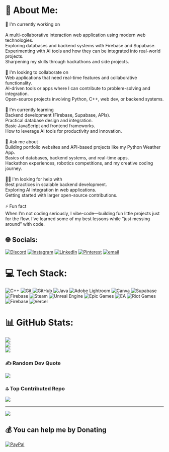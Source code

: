 # 💫 About Me:
🔭 I'm currently working on<br><br>A multi-collaborative interaction web application using modern web technologies.<br>Exploring databases and backend systems with Firebase and Supabase.<br>Experimenting with AI tools and how they can be integrated into real-world projects.<br>Sharpening my skills through hackathons and side projects.<br><br>🤝 I'm looking to collaborate on<br>Web applications that need real-time features and collaborative functionality.<br>AI-driven tools or apps where I can contribute to problem-solving and integration.<br>Open-source projects involving Python, C++, web dev, or backend systems.<br><br>🌱 I'm currently learning<br>Backend development (Firebase, Supabase, APIs).<br>Practical database design and integration.<br>Basic JavaScript and frontend frameworks.<br>How to leverage AI tools for productivity and innovation.<br><br>💬 Ask me about<br>Building portfolio websites and API-based projects like my Python Weather App.<br>Basics of databases, backend systems, and real-time apps.<br>Hackathon experiences, robotics competitions, and my creative coding journey.<br><br>🙋‍♂️ I'm looking for help with<br>Best practices in scalable backend development.<br>Exploring AI integration in web applications.<br>Getting started with larger open-source contributions.<br><br>⚡ Fun fact<br>When I’m not coding seriously, I vibe-code—building fun little projects just for the flow. I’ve learned some of my best lessons while “just messing around” with code.


## 🌐 Socials:
[![Discord](https://img.shields.io/badge/Discord-%237289DA.svg?logo=discord&logoColor=white)](https://discord.gg/arK5u8Cy) [![Instagram](https://img.shields.io/badge/Instagram-%23E4405F.svg?logo=Instagram&logoColor=white)](https://instagram.com/parthjkr) [![LinkedIn](https://img.shields.io/badge/LinkedIn-%230077B5.svg?logo=linkedin&logoColor=white)](https://linkedin.com/in/parthjakar) [![Pinterest](https://img.shields.io/badge/Pinterest-%23E60023.svg?logo=Pinterest&logoColor=white)](https://pinterest.com/kookkieejkr) [![email](https://img.shields.io/badge/Email-D14836?logo=gmail&logoColor=white)](mailto:parthjaakar2006@gmail.com) 

# 💻 Tech Stack:
![C++](https://img.shields.io/badge/c++-%2300599C.svg?style=flat&logo=c%2B%2B&logoColor=white) ![Git](https://img.shields.io/badge/git-%23F05033.svg?style=flat&logo=git&logoColor=white) ![GitHub](https://img.shields.io/badge/github-%23121011.svg?style=flat&logo=github&logoColor=white) ![Java](https://img.shields.io/badge/java-%23ED8B00.svg?style=flat&logo=openjdk&logoColor=white) ![Adobe Lightroom](https://img.shields.io/badge/Adobe%20Lightroom-31A8FF.svg?style=flat&logo=Adobe%20Lightroom&logoColor=white) ![Canva](https://img.shields.io/badge/Canva-%2300C4CC.svg?style=flat&logo=Canva&logoColor=white) ![Supabase](https://img.shields.io/badge/Supabase-3ECF8E?style=flat&logo=supabase&logoColor=white) ![Firebase](https://img.shields.io/badge/firebase-a08021?style=flat&logo=firebase&logoColor=ffcd34) ![Steam](https://img.shields.io/badge/steam-%23000000.svg?style=flat&logo=steam&logoColor=white) ![Unreal Engine](https://img.shields.io/badge/unrealengine-%23313131.svg?style=flat&logo=unrealengine&logoColor=white) ![Epic Games](https://img.shields.io/badge/epicgames-%23313131.svg?style=flat&logo=epicgames&logoColor=white) ![EA](https://img.shields.io/badge/ea-%23000000.svg?style=flat&logo=ea&logoColor=white) ![Riot Games](https://img.shields.io/badge/riotgames-D32936.svg?style=flat&logo=riotgames&logoColor=white) ![Firebase](https://img.shields.io/badge/firebase-%23039BE5.svg?style=flat&logo=firebase) ![Vercel](https://img.shields.io/badge/vercel-%23000000.svg?style=flat&logo=vercel&logoColor=white)
# 📊 GitHub Stats:
![](https://github-readme-stats.vercel.app/api?username=Parthx23&theme=onedark&hide_border=false&include_all_commits=false&count_private=false)<br/>
![](https://nirzak-streak-stats.vercel.app/?user=Parthx23&theme=onedark&hide_border=false)<br/>
![](https://github-readme-stats.vercel.app/api/top-langs/?username=Parthx23&theme=onedark&hide_border=false&include_all_commits=false&count_private=false&layout=compact)

### ✍️ Random Dev Quote
![](https://quotes-github-readme.vercel.app/api?type=horizontal&theme=merko)

### 🔝 Top Contributed Repo
![](https://github-contributor-stats.vercel.app/api?username=Parthx23&limit=5&theme=tokyonight&combine_all_yearly_contributions=true)

---
[![](https://visitcount.itsvg.in/api?id=Parthx23&icon=2&color=13)](https://visitcount.itsvg.in)

  ## 💰 You can help me by Donating
  [![PayPal](https://img.shields.io/badge/PayPal-00457C?style=for-the-badge&logo=paypal&logoColor=white)](https://paypal.me/parthjkr) 

  
<!-- Proudly created with GPRM ( https://gprm.itsvg.in ) -->
